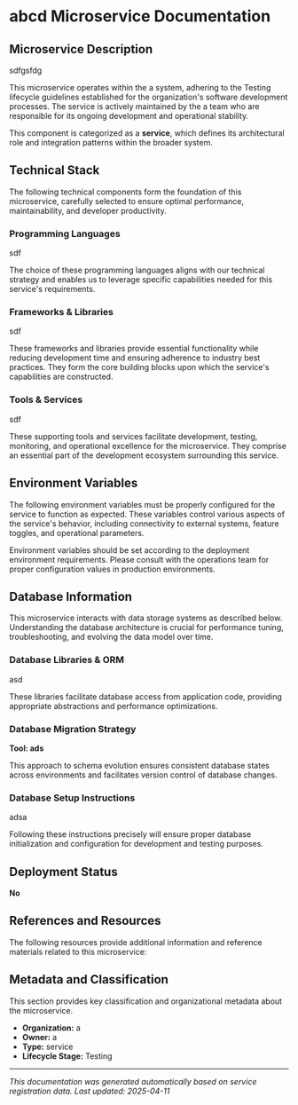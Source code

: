 # abcd Microservice Documentation

## Microservice Description

sdfgsfdg

This microservice operates within the a system, adhering to the Testing lifecycle guidelines established for the organization's software development processes. The service is actively maintained by the a team who are responsible for its ongoing development and operational stability.

This component is categorized as a **service**, which defines its architectural role and integration patterns within the broader system.

## Technical Stack

The following technical components form the foundation of this microservice, carefully selected to ensure optimal performance, maintainability, and developer productivity.

### Programming Languages

sdf

The choice of these programming languages aligns with our technical strategy and enables us to leverage specific capabilities needed for this service's requirements.

### Frameworks & Libraries

sdf

These frameworks and libraries provide essential functionality while reducing development time and ensuring adherence to industry best practices. They form the core building blocks upon which the service's capabilities are constructed.

### Tools & Services

sdf

These supporting tools and services facilitate development, testing, monitoring, and operational excellence for the microservice. They comprise an essential part of the development ecosystem surrounding this service.

## Environment Variables

The following environment variables must be properly configured for the service to function as expected. These variables control various aspects of the service's behavior, including connectivity to external systems, feature toggles, and operational parameters.

Environment variables should be set according to the deployment environment requirements. Please consult with the operations team for proper configuration values in production environments.

## Database Information

This microservice interacts with data storage systems as described below. Understanding the database architecture is crucial for performance tuning, troubleshooting, and evolving the data model over time.

### Database Libraries & ORM

asd

These libraries facilitate database access from application code, providing appropriate abstractions and performance optimizations.

### Database Migration Strategy

**Tool: ads**

This approach to schema evolution ensures consistent database states across environments and facilitates version control of database changes.

### Database Setup Instructions

adsa

Following these instructions precisely will ensure proper database initialization and configuration for development and testing purposes.

## Deployment Status

**No**

## References and Resources

The following resources provide additional information and reference materials related to this microservice:

## Metadata and Classification

This section provides key classification and organizational metadata about the microservice.

- **Organization:** a
- **Owner:** a
- **Type:** service
- **Lifecycle Stage:** Testing
---

*This documentation was generated automatically based on service registration data. Last updated: 2025-04-11*

